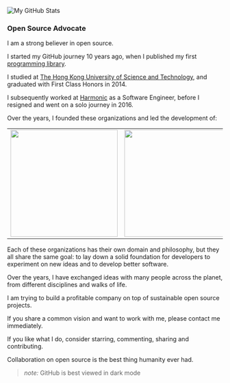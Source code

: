 ![My GitHub Stats](https://github-readme-stats.vercel.app/api?username=tyt2y3&show_icons=true&theme=dark)

### Open Source Advocate

I am a strong believer in open source.

I started my GitHub journey 10 years ago, when I published my first [programming library](https://github.com/tyt2y3/vaserenderer).

I studied at [The Hong Kong University of Science and Technology](https://www.ust.hk/), and graduated with First Class Honors in 2014.

I subsequently worked at [Harmonic](https://www.harmonicinc.com/) as a Software Engineer, before I resigned and went on a solo journey in 2016.

Over the years, I founded these organizations and led the development of:

<table>
  <tbody>
    <tr>
      <td><a href="//www.sea-ql.org"><img src="https://www.sea-ql.org/SeaORM/img/SeaQL%20badge.png" width="250"/></a></td>
      <td><a href="//www.visioncortex.org"><img src="https://www.visioncortex.org/public/visioncortex-icon-dual.svg" width="250"/></a></td>
      <td><a href="//project-f.github.io"><img src="https://project-f.github.io/logo/white_on_nothing.png" width="250"/></a></td>
    </tr>
  </tbody>
</table>

Each of these organizations has their own domain and philosophy, but they all share the same goal: to lay down a solid foundation for developers to experiment on new ideas and to develop better software.

Over the years, I have exchanged ideas with many people across the planet, from different disciplines and walks of life.

I am trying to build a profitable company on top of sustainable open source projects.

If you share a common vision and want to work with me, please contact me immediately.

If you like what I do, consider starring, commenting, sharing and contributing.

Collaboration on open source is the best thing humanity ever had.

> *note:* GitHub is best viewed in dark mode
